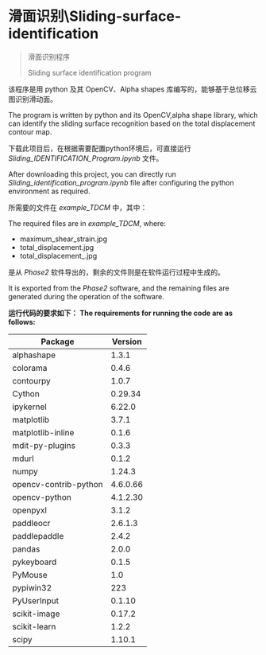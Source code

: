 # 滑面识别\Sliding-surface-identification

> 滑面识别程序
> 
> Sliding surface identification program

该程序是用 python 及其 OpenCV、Alpha shapes 库编写的，能够基于总位移云图识别滑动面。

The program is written by python and its OpenCV,alpha shape library, which can identify the sliding surface recognition based on the total displacement contour map.

下载此项目后，在根据需要配置python环境后，可直接运行 *Sliding_IDENTIFICATION_Program.ipynb* 文件。

After downloading this project, you can directly run *Sliding_identification_program.ipynb* file after configuring the python environment as required.

所需要的文件在 *example_TDCM* 中，其中：

The required files are in *example_TDCM*, where:

- maximum_shear_strain.jpg
- total_displacement.jpg
- total_displacement_.jpg

是从 *Phase2* 软件导出的，剩余的文件则是在软件运行过程中生成的。

It is exported from the *Phase2* software, and the remaining files are generated during the operation of the software.

**运行代码的要求如下：**
**The requirements for running the code are as follows:**

| Package               | Version  |
| --------------------- | -------- |
| alphashape            | 1.3.1    |
| colorama              | 0.4.6    |
| contourpy             | 1.0.7    |
| Cython                | 0.29.34  |
| ipykernel             | 6.22.0   |
| matplotlib            | 3.7.1    |
| matplotlib-inline     | 0.1.6    |
| mdit-py-plugins       | 0.3.3    |
| mdurl                 | 0.1.2    |
| numpy                 | 1.24.3   |
| opencv-contrib-python | 4.6.0.66 |
| opencv-python         | 4.1.2.30 |
| openpyxl              | 3.1.2    |
| paddleocr             | 2.6.1.3  |
| paddlepaddle          | 2.4.2    |
| pandas                | 2.0.0    |
| pykeyboard            | 0.1.5    |
| PyMouse               | 1.0      |
| pypiwin32             | 223      |
| PyUserInput           | 0.1.10   |
| scikit-image          | 0.17.2   |
| scikit-learn          | 1.2.2    |
| scipy                 | 1.10.1   |
